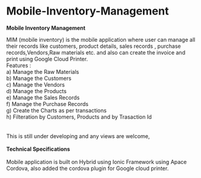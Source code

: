 # Mobile-Inventory-Management
<b>Mobile Inventory Management </b>

MIM (mobile inventory) is the mobile application where user can manage all their records like customers, product details, sales records , purchase records,Vendors,Raw materials etc. and also can create the invoice and print using Google Cloud Printer.
<br>
Features :<br>
a) Manage the Raw Materials<br>
b) Manage the Customers<br>
c) Manage the Vendors<br>
d) Manage the Products<br>
e) Manage the Sales Records<br>
f) Manage the Purchase Records<br>
g) Create the Charts as per transactions<br>
h) Filteration by Customers, Products and by Trasaction Id <br>
<br>
<br>
This is still under developing and any views are welcome, 
<br>
<br>
<b>Technical Specifications</b><br>
<br>
Mobile application is built on Hybrid using Ionic Framework using Apace Cordova, also added the cordova plugin for Google cloud printer.
